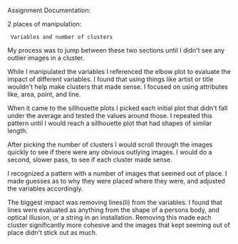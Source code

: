 Assignment Documentation:

2 places of manipulation:

     Variables and number of clusters

My process was to jump between these two sections until I didn't see any outlier images in a cluster. 

While I manipulated the variables I referenced the elbow plot to evaluate the impact of different variables. 
I found that using things like artist or title wouldn't help make clusters that made sense. I focused on using 
attributes like, area, point, and line. 

When it came to the sillhouette plots I picked each initial plot that didn't fall under the average and tested the 
values around those. I repeated this pattern until I would reach a sillhouette plot that had shapes of similar length.  

After picking the number of clusters I would scroll through the images quickly to see if there were any obvious outlying
images. I would do a second, slower pass, to see if each cluster made sense. 

I recognized a pattern with a number of images that seemed out of place. I made guesses as to why they were placed where
they were, and adjusted the variables accordingly. 

The biggest impact was removing lines(li) from the variables. I found that lines were evaluated as anything from
the shape of a persons body, and optical illusion, or a string in an installation. Removing this made each cluster
significantly more cohesive and the images that kept seeming out of place didn't stick out as much. 